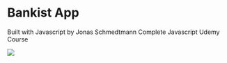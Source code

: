 # Bankist App

Built with Javascript by Jonas Schmedtmann Complete Javascript Udemy Course

<img src="https://user-images.githubusercontent.com/88436030/144936729-faec78f2-be64-4644-9d3b-10959a07f898.PNG" style="width= 400px"/>
